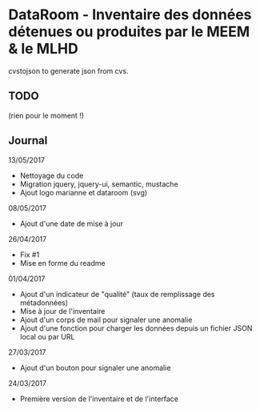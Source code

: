 # DataRoom - Inventaire des données détenues ou produites par le MEEM & le MLHD

cvstojson to generate json from cvs.

## TODO
(rien pour le moment !)


## Journal
13/05/2017
* Nettoyage du code
* Migration jquery, jquery-ui, semantic, mustache
* Ajout logo marianne et dataroom (svg)

08/05/2017
* Ajout d'une date de mise à jour

26/04/2017
* Fix #1
* Mise en forme du readme

01/04/2017
* Ajout d'un indicateur de "qualité" (taux de remplissage des métadonnées)
* Mise à jour de l'inventaire
* Ajout d'un corps de mail pour signaler une anomalie
* Ajout d'une fonction pour charger les données depuis un fichier JSON local ou par URL

27/03/2017
* Ajout d'un bouton pour signaler une anomalie

24/03/2017
* Première version de l'inventaire et de l'interface
